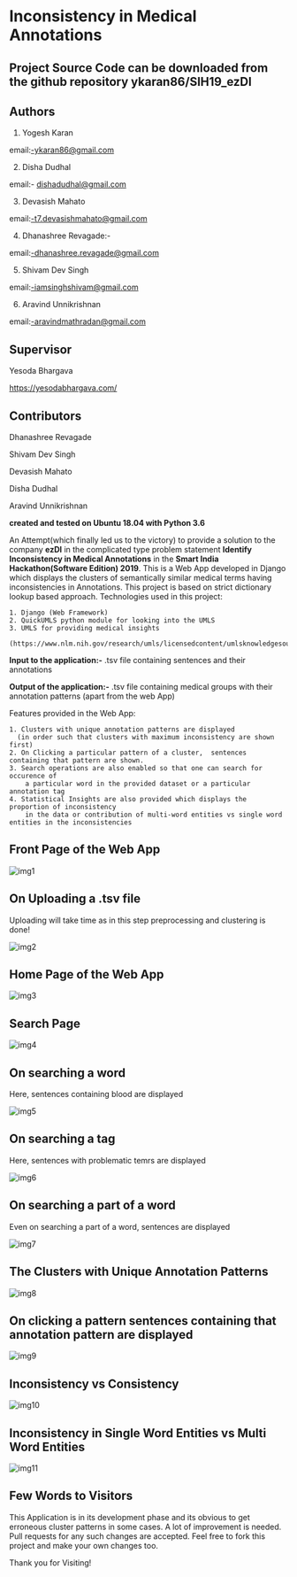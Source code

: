 Inconsistency in Medical Annotations
===

Project Source Code can be downloaded from the github repository ykaran86/SIH19_ezDI
---

Authors
---

1) Yogesh Karan

email:-ykaran86@gmail.com

2) Disha Dudhal

email:- dishadudhal@gmail.com

3) Devasish Mahato

email:-t7.devasishmahato@gmail.com

4) Dhanashree Revagade:-

email:-dhanashree.revagade@gmail.com

5) Shivam Dev Singh

email:-iamsinghshivam@gmail.com

6) Aravind Unnikrishnan

email:-aravindmathradan@gmail.com

Supervisor
---
Yesoda Bhargava

https://yesodabhargava.com/

Contributors
---

Dhanashree Revagade

Shivam Dev Singh

Devasish Mahato

Disha Dudhal

Aravind Unnikrishnan

**created and tested on Ubuntu 18.04 with Python 3.6**

An Attempt(which finally led us to the victory) to provide a solution to the company **ezDI** in the complicated type problem statement **Identify Inconsistency in Medical Annotations** in the **Smart India Hackathon(Software Edition) 2019**. This is a Web App developed in Django which displays the clusters of semantically similar medical terms having inconsistencies in Annotations. This project is based on strict dictionary lookup based approach.
Technologies used in this project:
	
	1. Django (Web Framework)
	2. QuickUMLS python module for looking into the UMLS
	3. UMLS for providing medical insights
	    (https://www.nlm.nih.gov/research/umls/licensedcontent/umlsknowledgesources.html)
**Input to the application:-** .tsv file containing sentences and their annotations

**Output of the application:-** .tsv file containing medical groups with their annotation patterns (apart from the web App)

Features provided in the Web App:

	1. Clusters with unique annotation patterns are displayed 
      (in order such that clusters with maximum inconsistency are shown first)
	2. On Clicking a particular pattern of a cluster,  sentences containing that pattern are shown.
	3. Search operations are also enabled so that one can search for occurence of 
        a particular word in the provided dataset or a particular annotation tag
	4. Statistical Insights are also provided which displays the proportion of inconsistency 
        in the data or contribution of multi-word entities vs single word entities in the inconsistencies
Front Page of the Web App
---
![img1](img1.png)

On Uploading a .tsv file
---
Uploading will take time as in this step preprocessing and clustering is done!

![img2](img2.png)

Home Page of the Web App
---
![img3](img3.png)

Search Page
---
![img4](img4.png)

On searching a word
---
Here, sentences containing blood are displayed

![img5](img5.png)

On searching a tag
---
Here, sentences with problematic temrs are displayed

![img6](img6.png)

On searching a part of a word
---
Even on searching a part of a word, sentences are displayed

![img7](img7.png)

The Clusters with Unique Annotation Patterns
---
![img8](img8.png)

On clicking a pattern sentences containing that annotation pattern are displayed
---
![img9](img9.png)

Inconsistency vs Consistency
---
![img10](img10.png)

Inconsistency in Single Word Entities vs Multi Word Entities
---
![img11](img11.png)

Few Words to Visitors
---

This Application is in its development phase and its obvious to get erroneous cluster patterns in some cases. A lot of improvement is needed.
Pull requests for any such changes are accepted. Feel free to fork this project and make your own changes too.

Thank you for Visiting!
